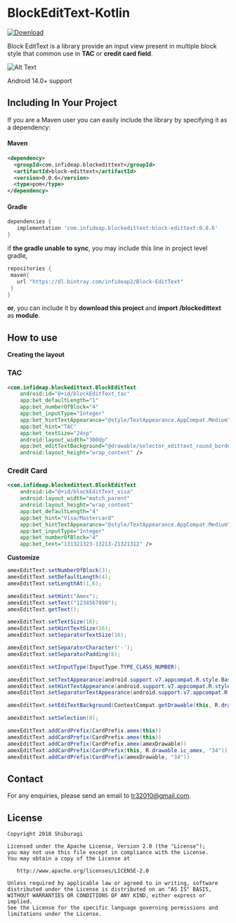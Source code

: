 # BlockEditText-Kotlin

[ ![Download](https://api.bintray.com/packages/infideap2/Block-EditText/com.infideap.blockedittext/images/download.svg) ](https://bintray.com/infideap2/Block-EditText/com.infideap.blockedittext/_latestVersion)

Block EditText is a library provide an input view present in multiple block style that common use in **TAC** or **credit card field**.

![Alt Text](https://raw.githubusercontent.com/shiburagi/BlockEditText/preview/preview2.gif)

Android 14.0+ support

## Including In Your Project
If you are a Maven user you can easily include the library by specifying it as
a dependency:

#### Maven
``` xml
<dependency>
  <groupId>com.infideap.blockedittext</groupId>
  <artifactId>block-edittext</artifactId>
  <version>0.0.6</version>
  <type>pom</type>
</dependency>
```
#### Gradle
```groovy
dependencies {
   implementation 'com.infideap.blockedittext:block-edittext:0.0.6'
}
```

if **the gradle unable to sync**, you may include this line in project level gradle,
```groovy
repositories {
 maven{
   url "https://dl.bintray.com/infideap2/Block-EditText"
 }
}
```

**or**,
you can include it by **download this project** and **import /blockedittext** as **module**.

## How to use
**Creating the layout**
### TAC
```xml
<com.infideap.blockedittext.BlockEditText
    android:id="@+id/blockEditText_tac"
    app:bet_defaultLength="1"
    app:bet_numberOfBlock="4"
    app:bet_inputType="Integer"
    app:bet_hintTextAppearance="@style/TextAppearance.AppCompat.Medium"
    app:bet_hint="TAC"
    app:bet_textSize="24sp"
    android:layout_width="300dp"
    app:bet_editTextBackground="@drawable/selector_edittext_round_border"
    android:layout_height="wrap_content" />

```

### Credit Card
```xml
<com.infideap.blockedittext.BlockEditText
    android:id="@+id/blockEditText_visa"
    android:layout_width="match_parent"
    android:layout_height="wrap_content"
    app:bet_defaultLength="4"
    app:bet_hint="Visa/Mastercard"
    app:bet_hintTextAppearance="@style/TextAppearance.AppCompat.Medium"
    app:bet_inputType="Integer"
    app:bet_numberOfBlock="4"
    app:bet_text="131321323-13213-21321312" />
```


**Customize**
```java
amexEditText.setNumberOfBlock(3);
amexEditText.setDefaultLength(4);
amexEditText.setLengthAt(1,6);

amexEditText.setHint("Amex");
amexEditText.setText("1234567890");
amexEditText.getText();

amexEditText.setTextSize(16);
amexEditText.setHintTextSize(16);
amexEditText.setSeparatorTextSize(16);

amexEditText.setSeparatorCharacter('-');
amexEditText.setSeparatorPadding(8);

amexEditText.setInputType(InputType.TYPE_CLASS_NUMBER);

amexEditText.setTextAppearance(android.support.v7.appcompat.R.style.Base_TextAppearance_AppCompat_Medium);
amexEditText.setHintTextAppearance(android.support.v7.appcompat.R.style.Base_TextAppearance_AppCompat_Medium);
amexEditText.setSeparatorTextAppearance(android.support.v7.appcompat.R.style.Base_TextAppearance_AppCompat_Medium);

amexEditText.setEdiTextBackground(ContextCompat.getDrawable(this, R.drawable.selector_edittext_round_border_line));

amexEditText.setSelection(0);

amexEditText.addCardPrefix(CardPrefix.amex(this))
amexEditText.addCardPrefix(CardPrefix.amex(this))
amexEditText.addCardPrefix(CardPrefix.amex(amexDrawable))
amexEditText.addCardPrefix(CardPrefix(this, R.drawable.ic_amex, "34"))
amexEditText.addCardPrefix(CardPrefix(amexDrawable, "34"))
```

## Contact
For any enquiries, please send an email to tr32010@gmail.com. 

## License

    Copyright 2018 Shiburagi

    Licensed under the Apache License, Version 2.0 (the "License");
    you may not use this file except in compliance with the License.
    You may obtain a copy of the License at

       http://www.apache.org/licenses/LICENSE-2.0

    Unless required by applicable law or agreed to in writing, software
    distributed under the License is distributed on an "AS IS" BASIS,
    WITHOUT WARRANTIES OR CONDITIONS OF ANY KIND, either express or implied.
    See the License for the specific language governing permissions and
    limitations under the License.

